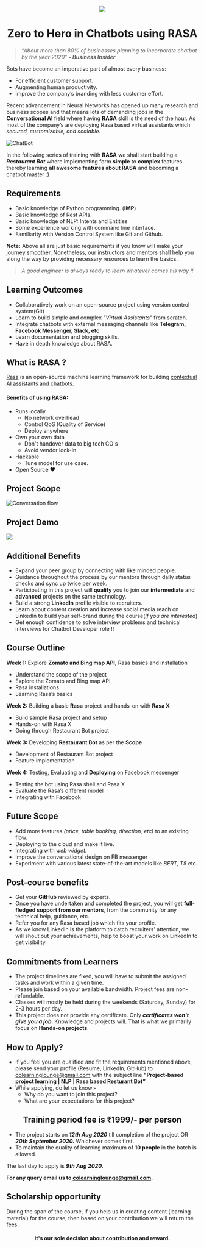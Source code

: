 
<p align="center">
  <img src="https://s3.ap-south-1.amazonaws.com/townscript-production/images/2545d2c7-a6e8-486e-97e6-737c42cef670.jpg" />
</p>

<h1 align="center"> Zero to Hero in Chatbots using RASA</h1>

> _“About more than 80% of businesses planning to incorporate chatbot by the year 2020” 
**- Business Insider**_

Bots have become an imperative part of almost every business:
-  For efficient customer support.
- Augmenting human productivity. 
- Improve the company’s branding with less customer effort. 

Recent advancement in Neural Networks has opened up many research and business scopes and that means lots of demanding jobs in the **Conversational AI** field where having **RASA** skill is the need of the hour. As most of the company’s are deploying Rasa based virtual assistants which _secured, customizable, and scalable_.

![ChatBot](https://miro.medium.com/max/800/1*4QemAP2IzD_8ct2f3kySvg.jpeg)


In the following series of training with **RASA** we shall start building a **_Restaurant Bot_** where implementing form __simple__ to __complex__ features thereby learning **all awesome features about RASA** and becoming a chatbot master :)

## Requirements
- Basic knowledge of Python programming. (**IMP**)
- Basic knowledge of Rest APIs.
- Basic knowledge of NLP: Intents and Entities
- Some experience working with command line interface.
- Familiarity with Version Control System like Git and Github.

**Note:** Above all are just basic requirements if you know will make your journey smoother. Nonetheless, our instructors and mentors shall help you along the way by providing necessary resources to learn the basics. 

> _A good engineer is always ready to learn whatever comes his way !!_

## Learning Outcomes
- Collaboratively work on an open-source project using version control system(Git)
- Learn to build simple and complex _"Virtual Assistants"_ from scratch.
- Integrate chatbots with external messaging channels like __Telegram, Facebook Messenger, Slack, etc__
- Learn documentation and blogging skills.
- Have in depth knowledge about RASA.

## What is RASA ?
[Rasa](https://rasa.com/docs/rasa/) is an open-source machine learning framework for building [contextual AI assistants and chatbots](https://blog.rasa.com/level-3-contextual-assistants-beyond-answering-simple-questions/).

#### Benefits of using RASA:
- Runs locally
	- No network overhead
	-  Control QoS (Quality of Service)
	-  Deploy anywhere
- Own your own data
	- Don't handover data to big tech CO's
	- Avoid vendor lock-in
- Hackable
	- Tune model for use case.
- Open Source ❤️

## Project Scope
![Conversation flow](https://raw.githubusercontent.com/colearninglounge/co-learning-lounge/master/Technology/Artificial%20Intelligence/Natural%20Language%20Processing/Concepts/Chatbot/RASA/restaurant_bot/conversation_flow.jpg)

## Project Demo

[![](http://img.youtube.com/vi/6qssyfDLogQ/0.jpg)](http://www.youtube.com/watch?v=6qssyfDLogQ "Restaurant Bot Demo")

## Additional Benefits
- Expand your peer group by connecting with like minded people.
- Guidance throughout the process by our mentors through daily status checks and sync up twice per week.
- Participating in this project will **qualify** you to join our **intermediate** and **advanced** projects on the same technology.
- Build a strong **LinkedIn** profile visible to recruiters.
- Learn about content creation and increase social media reach on LinkedIn to build your self-brand during the course(_If you are interested_)
- Get enough confidence to solve interview problems and technical interviews for Chatbot Developer role !!

## Course Outline
**Week 1:** Explore **Zomato and Bing map API**, Rasa basics and installation
-   Understand the scope of the project
-   Explore the Zomato and Bing map API
-   Rasa installations
-   Learning Rasa’s basics

**Week 2:** Building a basic **Rasa** project and hands-on with **Rasa X**
-   Build sample Rasa project and setup    
-   Hands-on with Rasa X
-   Going through Restaurant Bot project

**Week 3:** Developing **Restaurant Bot** as per the **Scope**
-   Development of Restaurant Bot project
-   Feature implementation

**Week 4:** Testing, Evaluating and **Deploying** on Facebook messenger
-   Testing the bot using Rasa shell and Rasa X
-   Evaluate the Rasa’s different model
-   Integrating with Facebook

## Future Scope
-   Add more features _(price, table booking, direction, etc)_ to an existing flow.
-   Deploying to the cloud and make it live.
-   Integrating with _web widget._
-   Improve the conversational design on FB messenger
-   Experiment with various latest state-of-the-art models like _BERT, T5_ etc.

## Post-course benefits
-   Get your **GitHub** reviewed by experts.
-   Once you have undertaken and completed the project, you will get **full-fledged support from our mentors**, from the community for any technical help, guidance, etc.
-   Refer you for any Rasa based job which fits your profile.
-   As we know LinkedIn is the platform to catch recruiters' attention, we will shout out your achievements, help to boost your work on LinkedIn to get visibility.    

## Commitments from Learners
- The project timelines are fixed, you will have to submit the assigned tasks and work within a given time.
- Please join based on your available bandwidth. Project fees are non-refundable.
- Classes will mostly be held during the weekends (Saturday, Sunday) for 2-3 hours per day.
- This project does not provide any certificate. Only **_certificates won't give you a job_**. Knowledge and projects will. That is what we primarily focus on **Hands-on projects**.

## How to Apply?
- If you feel you are qualified and fit the requirements mentioned above, please send your profile (Resume, LinkedIn, GitHub) to colearninglounge@gmail.com with the subject line **"Project-based project learning | NLP | Rasa based Resturant Bot”**
- While applying, do let us know:-
	- Why do you want to join this project?
	- What are your expectations for this project?
<h2 align="center"> Training period fee is ₹1999/- per person</h2>

- The project starts on **_12th Aug 2020_** till completion of the project OR **_20th September 2020._** Whichever comes first.
- To maintain the quality of learning maximum of **10 people** in the batch is allowed.

The last day to apply is **_9th Aug 2020._**

**For any query email us to [colearninglounge@gmail.com](mailto:colearninglounge@gmail.com).**

## Scholarship opportunity

During the span of the course, if you help us in creating content (learning material) for the course, then based on your contribution we will return the fees.
#### <div align="center">It's our sole decision about contribution and reward.</div>

